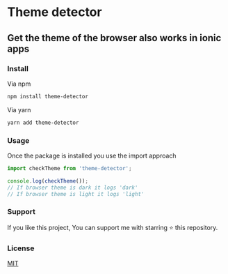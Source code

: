 # Theme detector

## Get the theme of the browser also works in ionic apps

### Install

Via npm

```sh
npm install theme-detector
```

Via yarn

```sh
yarn add theme-detector
```

### Usage

Once the package is installed you use the import approach

```javascript
import checkTheme from 'theme-detector';

console.log(checkTheme());
// If browser theme is dark it logs 'dark'
// If browser theme is light it logs 'light'

```

### Support

If you like this project, You can support me with starring ⭐ this repository.

### License

[MIT](LICENSE.txt)
